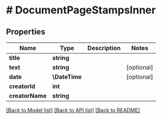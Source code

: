 # # DocumentPageStampsInner

## Properties

Name | Type | Description | Notes
------------ | ------------- | ------------- | -------------
**title** | **string** |  |
**text** | **string** |  | [optional]
**date** | **\DateTime** |  | [optional]
**creatorId** | **int** |  |
**creatorName** | **string** |  |

[[Back to Model list]](../../README.md#models) [[Back to API list]](../../README.md#endpoints) [[Back to README]](../../README.md)
